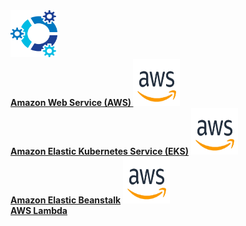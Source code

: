    <tr>
    <td align="center"><a href="#operating-system"><img src="images/os.png" width="75px;" height="75px;" alt="Operating System"/><br /><b>Amazon Web Service (AWS) </b></a></td>
    <td align="center"><a href="projects/2-cloud computing/aws/Amazon Elastic Kubernetes Service (EKS)/eks.md"><img src="images/aws.png" width="75px;" height="75px;" alt="Linux"/><br /><b>Amazon Elastic Kubernetes Service (EKS)</b></a></td>
    <td align="center"><a href="projects/2-cloud computing/aws/Amazon Elastic Beanstalk/beanstalk.md"><img src="images/aws.png" width="75px;" height="75px;" alt="Virtualization"/><br /><b>Amazon Elastic Beanstalk</b></a></td>
    <td align="center"><a href="projects/2-cloud computing/aws/Amazon Lambda/lambda.md"><img src="images/aws.png" width="75px;" height="75px;" alt="DNS"/><br /><b>AWS Lambda</b></a></td>
  </tr> 